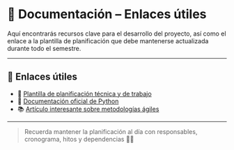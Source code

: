 # 📁 Documentación – Enlaces útiles

Aquí encontrarás recursos clave para el desarrollo del proyecto, así como el enlace a la plantilla de planificación que debe mantenerse actualizada durante todo el semestre.

---

## 🔗 Enlaces útiles

* 📄 [Plantilla de planificación técnica y de trabajo](https://example.com/plantilla-planificacion)
* 🐍 [Documentación oficial de Python](https://docs.python.org/3/)
* 📚 [Artículo interesante sobre metodologías ágiles](https://ejemplo.com/articulo)

---

> Recuerda mantener la planificación al día con responsables, cronograma, hitos y dependencias 📅✅

